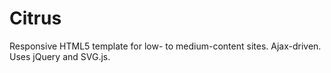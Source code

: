 # Citrus
Responsive HTML5 template for low- to medium-content sites. Ajax-driven. Uses jQuery and SVG.js.
